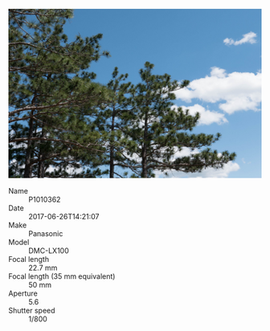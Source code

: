 [![P1010362](/photos/hd/P1010362.jpg)](/photos/full/P1010362.jpg?raw=true)

<dl>
  <dt>Name</dt>
  <dd>P1010362</dd>
  <dt>Date</dt>
  <dd>2017-06-26T14:21:07</dd>
  <dt>Make</dt>
  <dd>Panasonic</dd>
  <dt>Model</dt>
  <dd>DMC-LX100</dd>
  <dt>Focal length</dt>
  <dd>22.7 mm</dd>
  <dt>Focal length (35 mm equivalent)</dt>
  <dd>50 mm</dd>
  <dt>Aperture</dt>
  <dd>5.6</dd>
  <dt>Shutter speed</dt>
  <dd>1/800</dd>
</dl>
